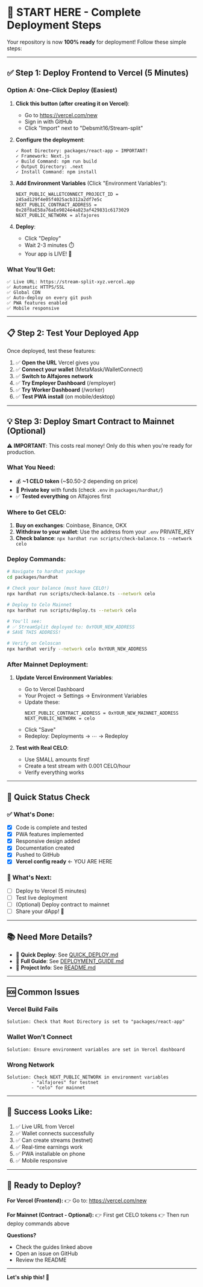 # 🎯 START HERE - Complete Deployment Steps

Your repository is now **100% ready** for deployment! Follow these simple steps:

---

## ✅ Step 1: Deploy Frontend to Vercel (5 Minutes)

### Option A: One-Click Deploy (Easiest)

1. **Click this button (after creating it on Vercel)**:
   - Go to https://vercel.com/new
   - Sign in with GitHub
   - Click "Import" next to "Debsmit16/Stream-split"

2. **Configure the deployment**:
   ```
   ✓ Root Directory: packages/react-app ← IMPORTANT!
   ✓ Framework: Next.js
   ✓ Build Command: npm run build
   ✓ Output Directory: .next
   ✓ Install Command: npm install
   ```

3. **Add Environment Variables** (Click "Environment Variables"):
   ```
   NEXT_PUBLIC_WALLETCONNECT_PROJECT_ID = 245ad129f4e05f4025acb312a2df7e5c
   NEXT_PUBLIC_CONTRACT_ADDRESS = 0x28f8aE58a76aEe9024e4a823af429831c6173029
   NEXT_PUBLIC_NETWORK = alfajores
   ```

4. **Deploy**:
   - Click "Deploy"
   - Wait 2-3 minutes ⏱️
   - Your app is LIVE! 🎉

### What You'll Get:
```
✅ Live URL: https://stream-split-xyz.vercel.app
✅ Automatic HTTPS/SSL
✅ Global CDN
✅ Auto-deploy on every git push
✅ PWA features enabled
✅ Mobile responsive
```

---

## 📋 Step 2: Test Your Deployed App

Once deployed, test these features:

1. ✅ **Open the URL** Vercel gives you
2. ✅ **Connect your wallet** (MetaMask/WalletConnect)
3. ✅ **Switch to Alfajores network**
4. ✅ **Try Employer Dashboard** (/employer)
5. ✅ **Try Worker Dashboard** (/worker)
6. ✅ **Test PWA install** (on mobile/desktop)

---

## 💡 Step 3: Deploy Smart Contract to Mainnet (Optional)

⚠️ **IMPORTANT**: This costs real money! Only do this when you're ready for production.

### What You Need:
- 💰 **~1 CELO token** (~$0.50-2 depending on price)
- 🔑 **Private key** with funds (check `.env` in `packages/hardhat/`)
- ✅ **Tested everything** on Alfajores first

### Where to Get CELO:
1. **Buy on exchanges**: Coinbase, Binance, OKX
2. **Withdraw to your wallet**: Use the address from your `.env` PRIVATE_KEY
3. **Check balance**: `npx hardhat run scripts/check-balance.ts --network celo`

### Deploy Commands:

```bash
# Navigate to hardhat package
cd packages/hardhat

# Check your balance (must have CELO!)
npx hardhat run scripts/check-balance.ts --network celo

# Deploy to Celo Mainnet
npx hardhat run scripts/deploy.ts --network celo

# You'll see:
# ✅ StreamSplit deployed to: 0xYOUR_NEW_ADDRESS
# SAVE THIS ADDRESS!

# Verify on Celoscan
npx hardhat verify --network celo 0xYOUR_NEW_ADDRESS
```

### After Mainnet Deployment:

1. **Update Vercel Environment Variables**:
   - Go to Vercel Dashboard
   - Your Project → Settings → Environment Variables
   - Update these:
     ```
     NEXT_PUBLIC_CONTRACT_ADDRESS = 0xYOUR_NEW_MAINNET_ADDRESS
     NEXT_PUBLIC_NETWORK = celo
     ```
   - Click "Save"
   - Redeploy: Deployments → ⋯ → Redeploy

2. **Test with Real CELO**:
   - Use SMALL amounts first!
   - Create a test stream with 0.001 CELO/hour
   - Verify everything works

---

## 🎯 Quick Status Check

### ✅ What's Done:
- [x] Code is complete and tested
- [x] PWA features implemented
- [x] Responsive design added
- [x] Documentation created
- [x] Pushed to GitHub
- [x] **Vercel config ready** ← YOU ARE HERE

### 🔄 What's Next:
- [ ] Deploy to Vercel (5 minutes)
- [ ] Test live deployment
- [ ] (Optional) Deploy contract to mainnet
- [ ] Share your dApp! 🚀

---

## 📚 Need More Details?

- 📘 **Quick Deploy**: See [QUICK_DEPLOY.md](./QUICK_DEPLOY.md)
- 📗 **Full Guide**: See [DEPLOYMENT_GUIDE.md](./DEPLOYMENT_GUIDE.md)
- 📕 **Project Info**: See [README.md](./README.md)

---

## 🆘 Common Issues

### Vercel Build Fails
```
Solution: Check that Root Directory is set to "packages/react-app"
```

### Wallet Won't Connect
```
Solution: Ensure environment variables are set in Vercel dashboard
```

### Wrong Network
```
Solution: Check NEXT_PUBLIC_NETWORK in environment variables
         - "alfajores" for testnet
         - "celo" for mainnet
```

---

## 🎉 Success Looks Like:

1. ✅ Live URL from Vercel
2. ✅ Wallet connects successfully
3. ✅ Can create streams (testnet)
4. ✅ Real-time earnings work
5. ✅ PWA installable on phone
6. ✅ Mobile responsive

---

## 🚀 Ready to Deploy?

**For Vercel (Frontend):**
👉 Go to: https://vercel.com/new

**For Mainnet (Contract - Optional):**
👉 First get CELO tokens
👉 Then run deploy commands above

**Questions?**
- Check the guides linked above
- Open an issue on GitHub
- Review the README

---

**Let's ship this! 🚢**
